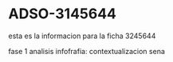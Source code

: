 # ADSO-3145644   
esta es la informacion para la ficha 3245644

fase 1 analisis
infofrafia: contextualizacion sena 

